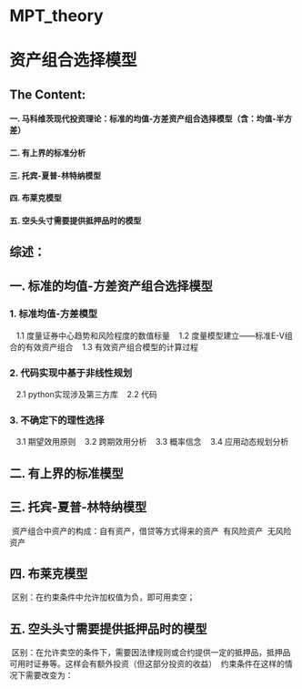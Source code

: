 # MPT_theory
资产组合选择模型
======================

The Content:
--------------

#### 一. 马科维茨现代投资理论：标准的均值-方差资产组合选择模型（含：均值-半方差）
#### 二. 有上界的标准分析
#### 三. 托宾-夏普-林特纳模型
#### 四. 布莱克模型
#### 五. 空头头寸需要提供抵押品时的模型

## 综述：
  

## 一. 标准的均值-方差资产组合选择模型

### 1. 标准均值-方差模型
    1.1 度量证券中心趋势和风险程度的数值标量
    1.2 度量模型建立——标准E-V组合的有效资产组合
    1.3 有效资产组合模型的计算过程    

### 2. 代码实现中基于非线性规划
    2.1 python实现涉及第三方库
    2.2 代码
### 3. 不确定下的理性选择
    3.1 期望效用原则
    3.2 跨期效用分析
    3.3 概率信念
    3.4 应用动态规划分析
   
## 二. 有上界的标准模型


## 三. 托宾-夏普-林特纳模型
  资产组合中资产的构成：自有资产，借贷等方式得来的资产
  有风险资产
  无风险资产
  
## 四. 布莱克模型
  区别：在约束条件中允许加权值为负，即可用卖空；
  
## 五. 空头头寸需要提供抵押品时的模型
  区别：在允许卖空的条件下，需要因法律规则或合约提供一定的抵押品，抵押品可用时证券等。这样会有额外投资（但这部分投资的收益）
  约束条件在这样的情况下需要改变为：
